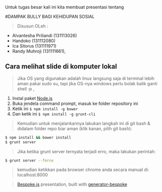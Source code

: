 Untuk tugas besar kali ini kita membuat presentasi tentang 

#DAMPAK BULLY BAGI KEHIDUPAN SOSIAL

>Disusun OLeh :

- Alvantesha Priliandi (131113026)
- Handoko (131112080)
- Ica Sitorus (131111971)
- Randy Muhroji (131111661),


## Cara melihat slide di komputer lokal
> Jika OS yang digunakan adalah linux langsung saja di terminal lebih aman pakai sudo su, tapi jika OS-nya windows perlu bolak balik ganti shell :p ,


1. Instal paket [Node.js](http://nodejs.org)
2. Buka jendela command prompt, masuk ke folder repository ini
3. Ketik ini `$ npm install -g bower`
4. Dan ketik ini `$ npm install -g grunt-cli`

> Kemudian untuk menjalankannya lakukan langkah ini di git bash & didalam folder repo biar aman (klik kanan, pilih git bash):

```bash
$ npm install && bower install
$ grunt server
```

> Jika ketika grunt server ternyata terjadi erro, maka lakukan perintah:

```bash
$ grunt server --force
```
> kemudian ketikkan pada browser chrome anda secara manual di: 
> localhost:8000

> [Bespoke.js](http://markdalgleish.com/projects/bespoke.js) presentation, built with [generator-bespoke](https://github.com/markdalgleish/generator-bespoke)
